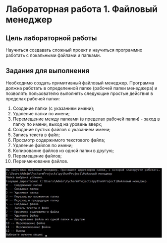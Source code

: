 # Лабораторная работа 1. Файловый менеджер

## Цель лабораторной работы
Научиться создавать сложный проект и научиться программно работать с локальными файлами и папками.

## Задания для выполнения
Необходимо создать примитивный файловый менеджер. Программа должна работать в определенной папке (рабочей папки менеджера) и позволять пользователю выполнять следующие простые действия в пределах рабочей папки:

1. Создание папки (с указанием имени);
2. Удаление папки по имени;
3. Перемещение между папками (в пределах рабочей папки) - заход в папку по имени, выход на уровень вверх;
4. Создание пустых файлов с указанием имени;
5. Запись текста в файл;
6. Просмотр содержимого текстового файла;
7. Удаление файлов по имени;
8. Копирование файлов из одной папки в другую;
9. Перемещение файлов;
10. Переименование файлов.

![screenshot](1.jpg)
